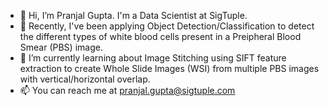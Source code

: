 - 👋 Hi, I’m Pranjal Gupta. I'm a Data Scientist at SigTuple.
- 👀 Recently, I've been applying Object Detection/Classification to detect the different types of white blood cells present in a Preipheral Blood Smear (PBS) image. 
- 🌱 I’m currently learning about Image Stitching using SIFT feature extraction to create Whole Slide Images (WSI) from multiple PBS images with vertical/horizontal overlap.
- 📫 You can reach me at pranjal.gupta@sigtuple.com

<!---
pranjalg96/pranjalg96 is a ✨ special ✨ repository because its `README.md` (this file) appears on your GitHub profile.
You can click the Preview link to take a look at your changes.
--->

